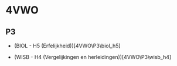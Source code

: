 # 4VWO

## P3

- (BIOL - H5 (Erfelijkheid))[4VWO\P3\biol_h5]

- (WISB - H4 (Vergelijkingen en herleidingen))[4VWO\P3\wisb_h4]
